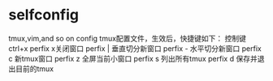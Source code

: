 # selfconfig
tmux,vim,and so on config
tmux配置文件，生效后，快捷键如下： 控制键ctrl+x
perfix x关闭窗口 
perfix | 垂直切分新窗口 
perfix - 水平切分新窗口 
perfix c 新tmux窗口 
perfix z 全屏当前小窗口
perfix s 列出所有tmux
perfix d 保存并退出目前的tmux
